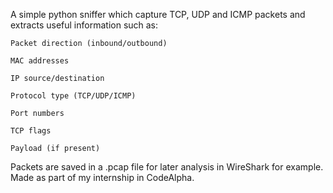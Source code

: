 A simple python sniffer which capture TCP, UDP and ICMP packets and extracts useful information such as:

    Packet direction (inbound/outbound)

    MAC addresses

    IP source/destination

    Protocol type (TCP/UDP/ICMP)

    Port numbers

    TCP flags

    Payload (if present)

Packets are saved in a .pcap file for later analysis in WireShark for example.
Made as part of my internship in CodeAlpha.
